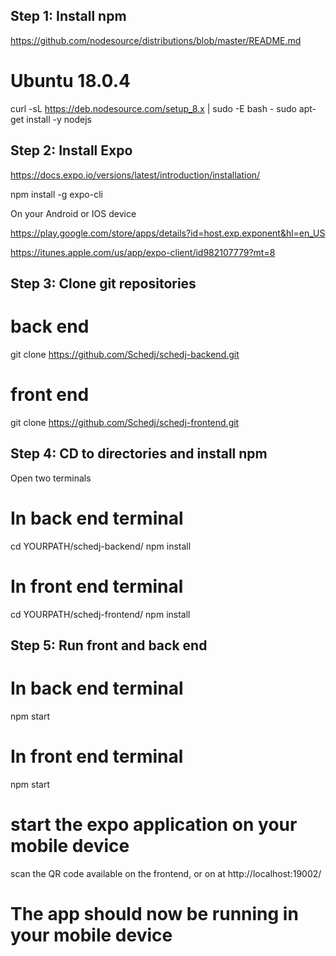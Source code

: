 ## Step 1: Install npm

https://github.com/nodesource/distributions/blob/master/README.md

# Ubuntu 18.0.4
curl -sL https://deb.nodesource.com/setup_8.x | sudo -E bash -
sudo apt-get install -y nodejs



## Step 2: Install Expo

https://docs.expo.io/versions/latest/introduction/installation/

npm install -g expo-cli

On your Android or IOS device

https://play.google.com/store/apps/details?id=host.exp.exponent&hl=en_US

https://itunes.apple.com/us/app/expo-client/id982107779?mt=8


## Step 3: Clone git repositories

# back end
git clone https://github.com/Schedj/schedj-backend.git

# front end
git clone https://github.com/Schedj/schedj-frontend.git



## Step 4: CD to directories and install npm

Open two terminals

# In back end terminal
cd YOURPATH/schedj-backend/
npm install

# In front end terminal
cd YOURPATH/schedj-frontend/
npm install



## Step 5: Run front and back end

# In back end terminal
npm start

# In front end terminal
npm start

# start the expo application on your mobile device
scan the QR code available on the frontend, or on at http://localhost:19002/

# The app should now be running in your mobile device















